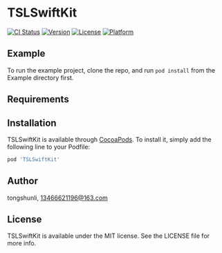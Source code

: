 # TSLSwiftKit

[![CI Status](https://img.shields.io/travis/tongshunli/TSLSwiftKit.svg?style=flat)](https://travis-ci.org/tongshunli/TSLSwiftKit)
[![Version](https://img.shields.io/cocoapods/v/TSLSwiftKit.svg?style=flat)](https://cocoapods.org/pods/TSLSwiftKit)
[![License](https://img.shields.io/cocoapods/l/TSLSwiftKit.svg?style=flat)](https://cocoapods.org/pods/TSLSwiftKit)
[![Platform](https://img.shields.io/cocoapods/p/TSLSwiftKit.svg?style=flat)](https://cocoapods.org/pods/TSLSwiftKit)

## Example

To run the example project, clone the repo, and run `pod install` from the Example directory first.

## Requirements

## Installation

TSLSwiftKit is available through [CocoaPods](https://cocoapods.org). To install
it, simply add the following line to your Podfile:

```ruby
pod 'TSLSwiftKit'
```

## Author

tongshunli, 13466621196@163.com

## License

TSLSwiftKit is available under the MIT license. See the LICENSE file for more info.
